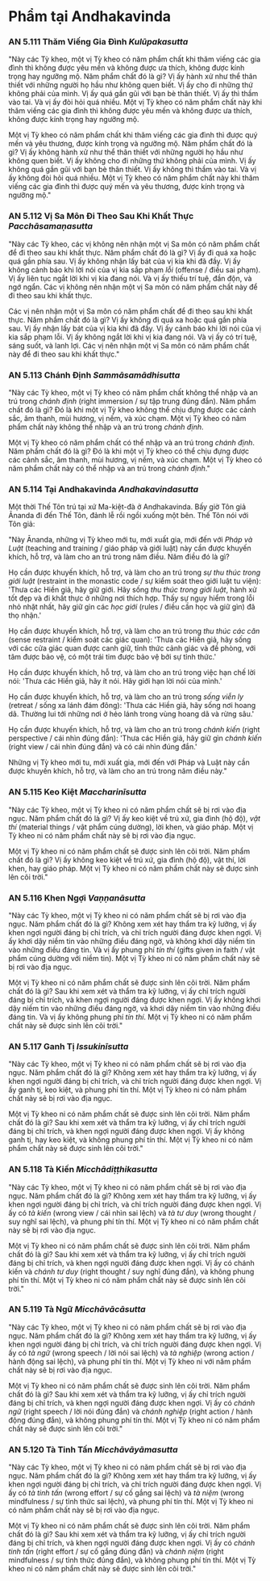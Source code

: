 # Phẩm tại Andhakavinda

### AN 5.111 Thăm Viếng Gia Đình *Kulūpakasutta*

"Này các Tỳ kheo, một vị Tỳ kheo có năm phẩm chất khi thăm viếng các gia đình thì
không được yêu mến và không được ưa thích, không được kính trọng hay ngưỡng mộ. Năm phẩm chất đó là gì? Vị ấy
hành xử như thể thân thiết với những người họ hầu như không quen biết. Vị ấy cho đi
những thứ không phải của mình. Vị ấy quá gần gũi với bạn bè thân thiết. Vị ấy
thì thầm vào tai. Và vị ấy đòi hỏi quá nhiều. Một vị Tỳ kheo có năm
phẩm chất này khi thăm viếng các gia đình thì không được yêu mến và không được ưa thích, không
được kính trọng hay ngưỡng mộ.

Một vị Tỳ kheo có năm phẩm chất khi thăm viếng các gia đình thì được quý mến và yêu thương,
được kính trọng và ngưỡng mộ. Năm phẩm chất đó là gì? Vị ấy không hành xử như thể thân thiết
với những người họ hầu như không quen biết. Vị ấy không cho đi những thứ không phải của mình.
Vị ấy không quá gần gũi với bạn bè thân thiết. Vị ấy không thì thầm vào
tai. Và vị ấy không đòi hỏi quá nhiều. Một vị Tỳ kheo có năm
phẩm chất này khi thăm viếng các gia đình thì được quý mến và yêu thương, được kính trọng và
ngưỡng mộ."

<!--pg-->
### AN 5.112 Vị Sa Môn Đi Theo Sau Khi Khất Thực *Pacchāsamaṇasutta*

"Này các Tỳ kheo, các vị không nên nhận một vị Sa môn có năm phẩm chất để đi
theo sau khi khất thực. Năm phẩm chất đó là gì? Vị ấy đi quá xa hoặc quá gần
phía sau. Vị ấy không nhận lấy bát của vị kia khi đã đầy. Vị ấy không cảnh báo
khi lời nói của vị kia sắp phạm *lỗi* (offense / điều sai phạm). Vị ấy liên tục ngắt lời
khi vị kia đang nói. Và vị ấy thiếu trí tuệ, đần độn, và ngớ ngẩn. Các vị
không nên nhận một vị Sa môn có năm phẩm chất này để đi theo sau khi
khất thực.

Các vị nên nhận một vị Sa môn có năm phẩm chất để đi theo sau khi
khất thực. Năm phẩm chất đó là gì? Vị ấy không đi quá xa hoặc quá gần phía sau.
Vị ấy nhận lấy bát của vị kia khi đã đầy. Vị ấy cảnh báo khi lời nói của vị kia
sắp phạm lỗi. Vị ấy không ngắt lời khi vị kia đang nói. Và
vị ấy có trí tuệ, sáng suốt, và lanh lợi. Các vị nên nhận một vị Sa môn có năm
phẩm chất này để đi theo sau khi khất thực."

<!--pg-->
### AN 5.113 Chánh Định *Sammāsamādhisutta*

"Này các Tỳ kheo, một vị Tỳ kheo có năm phẩm chất không thể nhập và an trú
trong *chánh định* (right immersion / sự tập trung đúng đắn). Năm phẩm chất đó là gì? Đó là khi một vị Tỳ kheo không thể chịu đựng
được các cảnh sắc, âm thanh, mùi hương, vị nếm, và xúc chạm. Một vị Tỳ kheo có
năm phẩm chất này không thể nhập và an trú trong *chánh định*.

Một vị Tỳ kheo có năm phẩm chất có thể nhập và an trú trong *chánh định*.
Năm phẩm chất đó là gì? Đó là khi một vị Tỳ kheo có thể chịu đựng được các cảnh sắc, âm thanh,
mùi hương, vị nếm, và xúc chạm. Một vị Tỳ kheo có năm phẩm chất này
có thể nhập và an trú trong *chánh định*."

<!--pg-->
### AN 5.114 Tại Andhakavinda *Andhakavindasutta*

Một thời Thế Tôn trú tại xứ Ma-kiệt-đà ở
Andhakavinda. Bấy giờ Tôn giả Ānanda đi đến Thế Tôn, đảnh lễ
rồi ngồi xuống một bên. Thế Tôn nói với Tôn giả:

"Này Ānanda, những vị Tỳ kheo mới tu, mới xuất gia, mới đến với *Pháp và Luật* (teaching and training / giáo pháp và giới luật) này cần được khuyến khích, hỗ trợ, và
làm cho an trú trong năm điều. Năm điều đó là gì?

Họ cần được khuyến khích, hỗ trợ, và làm cho an trú trong *sự thu thúc trong giới luật* (restraint in the monastic code / sự kiểm soát theo giới luật tu viện): 'Thưa các Hiền giả, hãy giữ giới. Hãy sống *thu thúc trong giới luật*, hành xử tốt đẹp và đi khất thực ở những nơi thích hợp.
Thấy sự nguy hiểm trong lỗi nhỏ nhặt nhất, hãy giữ gìn các *học giới* (rules / điều cần học và giữ gìn) đã thọ nhận.'

Họ cần được khuyến khích, hỗ trợ, và làm cho an trú trong *thu thúc các căn* (sense restraint / kiểm soát các giác quan): 'Thưa các Hiền giả, hãy sống với các cửa giác quan được canh giữ, tỉnh thức cảnh giác và đề phòng, với tâm được bảo vệ, có một trái tim được bảo vệ bởi sự tỉnh thức.'

Họ cần được khuyến khích, hỗ trợ, và làm cho an trú trong việc hạn chế lời nói:
'Thưa các Hiền giả, hãy ít nói. Hãy giới hạn lời nói của mình.'

Họ cần được khuyến khích, hỗ trợ, và làm cho an trú trong *sống viễn ly* (retreat / sống xa lánh đám đông):
'Thưa các Hiền giả, hãy sống nơi hoang dã. Thường lui tới những nơi ở hẻo lánh trong vùng hoang dã và rừng sâu.'

Họ cần được khuyến khích, hỗ trợ, và làm cho an trú trong *chánh kiến* (right perspective / cái nhìn đúng đắn): 'Thưa các Hiền giả, hãy giữ gìn *chánh kiến* (right view / cái nhìn đúng đắn) và có cái nhìn đúng đắn.'

Những vị Tỳ kheo mới tu, mới xuất gia, mới đến với Pháp và Luật này cần được khuyến khích, hỗ trợ, và làm cho an trú
trong năm điều này."

<!--pg-->
### AN 5.115 Keo Kiệt *Maccharinīsutta*

"Này các Tỳ kheo, một vị Tỳ kheo ni có năm phẩm chất sẽ bị rơi vào địa ngục. Năm phẩm chất đó là gì?
Vị ấy keo kiệt về trú xứ, gia đình (hộ độ), *vật thí* (material things / vật phẩm cúng dường), lời khen, và giáo pháp. Một vị Tỳ kheo ni có năm phẩm chất này sẽ bị rơi vào địa ngục.

Một vị Tỳ kheo ni có năm phẩm chất sẽ được sinh lên cõi trời. Năm phẩm chất đó là gì?
Vị ấy không keo kiệt về trú xứ, gia đình (hộ độ), vật thí, lời khen, hay giáo pháp. Một vị Tỳ kheo ni có năm phẩm chất này sẽ được sinh lên cõi trời."

<!--pg-->
### AN 5.116 Khen Ngợi *Vaṇṇanāsutta*

"Này các Tỳ kheo, một vị Tỳ kheo ni có năm phẩm chất sẽ bị rơi vào địa ngục. Năm phẩm chất đó là gì?
Không xem xét hay thẩm tra kỹ lưỡng, vị ấy khen ngợi người đáng bị
chỉ trích, và chỉ trích người đáng được khen ngợi. Vị ấy khơi dậy niềm tin
vào những điều đáng ngờ, và không khơi dậy niềm tin vào những điều đáng tin.
Và vị ấy phung phí *tín thí* (gifts given in faith / vật phẩm cúng dường với niềm tin). Một vị Tỳ kheo ni có năm phẩm chất này
sẽ bị rơi vào địa ngục.

Một vị Tỳ kheo ni có năm phẩm chất sẽ được sinh lên cõi trời. Năm phẩm chất đó là gì? Sau khi
xem xét và thẩm tra kỹ lưỡng, vị ấy chỉ trích người đáng bị chỉ trích,
và khen ngợi người đáng được khen ngợi. Vị ấy không khơi dậy niềm tin vào
những điều đáng ngờ, và khơi dậy niềm tin vào những điều đáng
tin. Và vị ấy không phung phí *tín thí*. Một vị Tỳ kheo ni có năm phẩm chất này
sẽ được sinh lên cõi trời."

<!--pg-->
### AN 5.117 Ganh Tị *Issukinīsutta*

"Này các Tỳ kheo, một vị Tỳ kheo ni có năm phẩm chất sẽ bị rơi vào địa ngục. Năm phẩm chất đó là gì?
Không xem xét hay thẩm tra kỹ lưỡng, vị ấy khen ngợi người đáng bị
chỉ trích, và chỉ trích người đáng được khen ngợi. Vị ấy ganh tị,
keo kiệt, và phung phí tín thí. Một vị Tỳ kheo ni có năm phẩm chất này
sẽ bị rơi vào địa ngục.

Một vị Tỳ kheo ni có năm phẩm chất sẽ được sinh lên cõi trời. Năm phẩm chất đó là gì? Sau khi
xem xét và thẩm tra kỹ lưỡng, vị ấy chỉ trích người đáng bị chỉ trích,
và khen ngợi người đáng được khen ngợi. Vị ấy không ganh tị, hay keo kiệt,
và không phung phí tín thí. Một vị Tỳ kheo ni có năm phẩm chất này
sẽ được sinh lên cõi trời."

<!--pg-->
### AN 5.118 Tà Kiến *Micchādiṭṭhikasutta*

"Này các Tỳ kheo, một vị Tỳ kheo ni có năm phẩm chất sẽ bị rơi vào địa ngục. Năm phẩm chất đó là gì?
Không xem xét hay thẩm tra kỹ lưỡng, vị ấy khen ngợi người đáng bị
chỉ trích, và chỉ trích người đáng được khen ngợi. Vị ấy có *tà kiến* (wrong view / cái nhìn sai lệch)
và *tà tư duy* (wrong thought / suy nghĩ sai lệch), và phung phí tín thí. Một vị Tỳ kheo ni có năm phẩm chất này
sẽ bị rơi vào địa ngục.

Một vị Tỳ kheo ni có năm phẩm chất sẽ được sinh lên cõi trời. Năm phẩm chất đó là gì? Sau khi
xem xét và thẩm tra kỹ lưỡng, vị ấy chỉ trích người đáng bị chỉ trích,
và khen ngợi người đáng được khen ngợi. Vị ấy có chánh kiến và *chánh tư duy* (right thought / suy nghĩ đúng đắn),
và không phung phí tín thí. Một vị Tỳ kheo ni có năm phẩm chất này
sẽ được sinh lên cõi trời."

<!--pg-->
### AN 5.119 Tà Ngữ *Micchāvācāsutta*

"Này các Tỳ kheo, một vị Tỳ kheo ni có năm phẩm chất sẽ bị rơi vào địa ngục. Năm phẩm chất đó là gì?
Không xem xét hay thẩm tra kỹ lưỡng, vị ấy khen ngợi người đáng bị
chỉ trích, và chỉ trích người đáng được khen ngợi. Vị ấy có *tà ngữ* (wrong speech / lời nói sai lệch)
và *tà nghiệp* (wrong action / hành động sai lệch), và phung phí tín thí. Một vị Tỳ kheo ni với
năm phẩm chất này sẽ bị rơi vào địa ngục.

Một vị Tỳ kheo ni có năm phẩm chất sẽ được sinh lên cõi trời. Năm phẩm chất đó là gì? Sau khi
xem xét và thẩm tra kỹ lưỡng, vị ấy chỉ trích người đáng bị chỉ trích,
và khen ngợi người đáng được khen ngợi. Vị ấy có *chánh ngữ* (right speech / lời nói đúng đắn) và *chánh nghiệp* (right action / hành động đúng đắn),
và không phung phí tín thí. Một vị Tỳ kheo ni có năm phẩm chất này
sẽ được sinh lên cõi trời."

<!--pg-->
### AN 5.120 Tà Tinh Tấn *Micchāvāyāmasutta*

"Này các Tỳ kheo, một vị Tỳ kheo ni có năm phẩm chất sẽ bị rơi vào địa ngục. Năm phẩm chất đó là gì?
Không xem xét hay thẩm tra kỹ lưỡng, vị ấy khen ngợi người đáng bị
chỉ trích, và chỉ trích người đáng được khen ngợi. Vị ấy có *tà tinh tấn* (wrong effort / sự cố gắng sai lệch)
và *tà niệm* (wrong mindfulness / sự tỉnh thức sai lệch), và phung phí tín thí. Một vị Tỳ kheo ni có
năm phẩm chất này sẽ bị rơi vào địa ngục.

Một vị Tỳ kheo ni có năm phẩm chất sẽ được sinh lên cõi trời. Năm phẩm chất đó là gì? Sau khi
xem xét và thẩm tra kỹ lưỡng, vị ấy chỉ trích người đáng bị chỉ trích,
và khen ngợi người đáng được khen ngợi. Vị ấy có *chánh tinh tấn* (right effort / sự cố gắng đúng đắn) và *chánh niệm* (right mindfulness / sự tỉnh thức đúng đắn),
và không phung phí tín thí. Một vị Tỳ kheo ni có năm phẩm chất này
sẽ được sinh lên cõi trời."